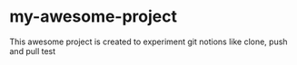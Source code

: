 # my-awesome-project
This awesome project is created to experiment git notions like clone, push and pull
test 
